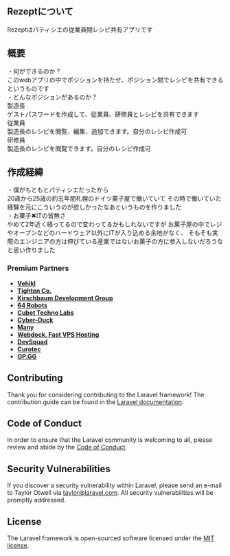 
## Rezeptについて

Rezeptはパティシエの従業員間レシピ共有アプリです


## 概要
・何ができるのか？<br>
このwebアプリの中でポジションを持たせ、ポジション間でレシピを共有できるというものです<br>
・どんなポジションがあるのか？<br>
製造長<br>
ゲストパスワードを作成して、従業員、研修員とレシピを共有できます<br>
従業員<br>
製造長のレシピを閲覧、編集、追加できます。自分のレシピ作成可<br>
研修員<br>
製造長のレシピを閲覧できます。自分のレシピ作成可<br>


## 作成経緯

・僕がもともとパティシエだったから<br>
20歳から25歳の約五年間札幌のドイツ菓子屋で働いていて
その時で働いていた経験を元にこういうのが欲しかったなあというものを作りました<br>
・お菓子✖︎ITの皆無さ<br>
やめて2年近く経ってるので変わってるかもしれないですが
お菓子屋の中でレジやオーブンなどのハードウェア以外にITが入り込める余地がなく、
そもそも実際のエンジニアの方は伸びている産業ではないお菓子の方に参入しないだろうなと思い作りました


### Premium Partners

- **[Vehikl](https://vehikl.com/)**
- **[Tighten Co.](https://tighten.co)**
- **[Kirschbaum Development Group](https://kirschbaumdevelopment.com)**
- **[64 Robots](https://64robots.com)**
- **[Cubet Techno Labs](https://cubettech.com)**
- **[Cyber-Duck](https://cyber-duck.co.uk)**
- **[Many](https://www.many.co.uk)**
- **[Webdock, Fast VPS Hosting](https://www.webdock.io/en)**
- **[DevSquad](https://devsquad.com)**
- **[Curotec](https://www.curotec.com/)**
- **[OP.GG](https://op.gg)**

## Contributing

Thank you for considering contributing to the Laravel framework! The contribution guide can be found in the [Laravel documentation](https://laravel.com/docs/contributions).

## Code of Conduct

In order to ensure that the Laravel community is welcoming to all, please review and abide by the [Code of Conduct](https://laravel.com/docs/contributions#code-of-conduct).

## Security Vulnerabilities

If you discover a security vulnerability within Laravel, please send an e-mail to Taylor Otwell via [taylor@laravel.com](mailto:taylor@laravel.com). All security vulnerabilities will be promptly addressed.

## License

The Laravel framework is open-sourced software licensed under the [MIT license](https://opensource.org/licenses/MIT).
